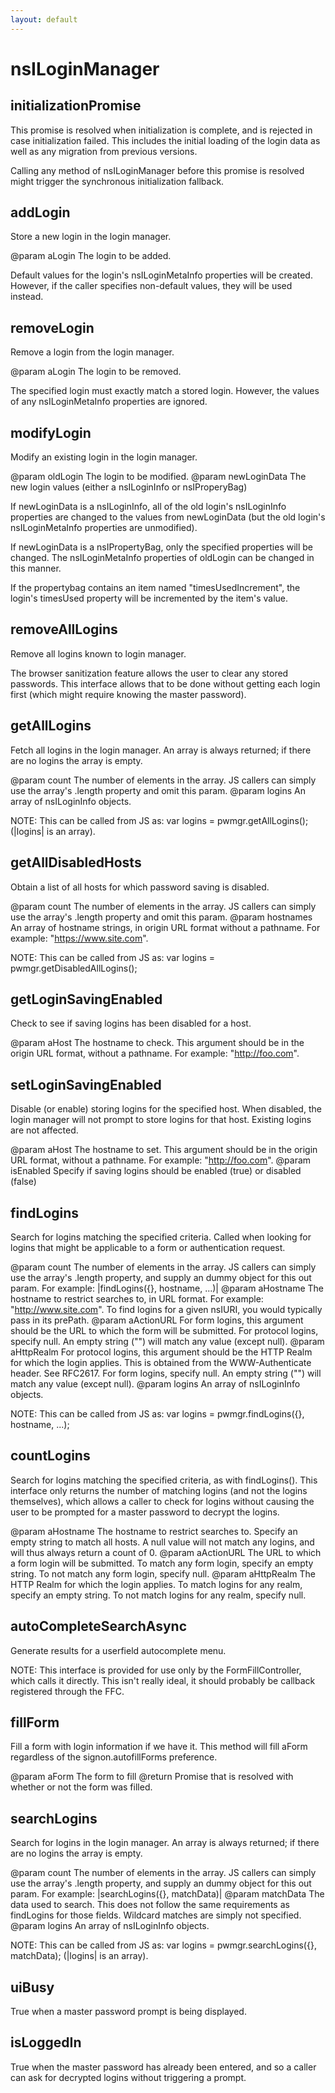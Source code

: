 ```yaml
---
layout: default
---
```


# nsILoginManager #

## initializationPromise ##

This promise is resolved when initialization is complete, and is rejected
in case initialization failed.  This includes the initial loading of the
login data as well as any migration from previous versions.

Calling any method of nsILoginManager before this promise is resolved
might trigger the synchronous initialization fallback.


## addLogin ##

Store a new login in the login manager.

@param aLogin
       The login to be added.

Default values for the login's nsILoginMetaInfo properties will be
created. However, if the caller specifies non-default values, they will
be used instead.


## removeLogin ##

Remove a login from the login manager.

@param aLogin
       The login to be removed.

The specified login must exactly match a stored login. However, the
values of any nsILoginMetaInfo properties are ignored.


## modifyLogin ##

Modify an existing login in the login manager.

@param oldLogin
       The login to be modified.
@param newLoginData
       The new login values (either a nsILoginInfo or nsIProperyBag)

If newLoginData is a nsILoginInfo, all of the old login's nsILoginInfo
properties are changed to the values from newLoginData (but the old
login's nsILoginMetaInfo properties are unmodified).

If newLoginData is a nsIPropertyBag, only the specified properties
will be changed. The nsILoginMetaInfo properties of oldLogin can be
changed in this manner.

If the propertybag contains an item named "timesUsedIncrement", the
login's timesUsed property will be incremented by the item's value.


## removeAllLogins ##

Remove all logins known to login manager.

The browser sanitization feature allows the user to clear any stored
passwords. This interface allows that to be done without getting each
login first (which might require knowing the master password).



## getAllLogins ##

Fetch all logins in the login manager. An array is always returned;
if there are no logins the array is empty.

@param count
       The number of elements in the array. JS callers can simply use
       the array's .length property and omit this param.
@param logins
       An array of nsILoginInfo objects.

NOTE: This can be called from JS as:
      var logins = pwmgr.getAllLogins();
      (|logins| is an array).


## getAllDisabledHosts ##

Obtain a list of all hosts for which password saving is disabled.

@param count
       The number of elements in the array. JS callers can simply use
       the array's .length property and omit this param.
@param hostnames
       An array of hostname strings, in origin URL format without a
       pathname. For example: "https://www.site.com".

NOTE: This can be called from JS as:
      var logins = pwmgr.getDisabledAllLogins();


## getLoginSavingEnabled ##

Check to see if saving logins has been disabled for a host.

@param aHost
       The hostname to check. This argument should be in the origin
       URL format, without a pathname. For example: "http://foo.com".


## setLoginSavingEnabled ##

Disable (or enable) storing logins for the specified host. When
disabled, the login manager will not prompt to store logins for
that host. Existing logins are not affected.

@param aHost
       The hostname to set. This argument should be in the origin
       URL format, without a pathname. For example: "http://foo.com".
@param isEnabled
       Specify if saving logins should be enabled (true) or
       disabled (false)


## findLogins ##

Search for logins matching the specified criteria. Called when looking
for logins that might be applicable to a form or authentication request.

@param count
       The number of elements in the array. JS callers can simply use
       the array's .length property, and supply an dummy object for
       this out param. For example: |findLogins({}, hostname, ...)|
@param aHostname
       The hostname to restrict searches to, in URL format. For
       example: "http://www.site.com".
       To find logins for a given nsIURI, you would typically pass in
       its prePath.
@param aActionURL
       For form logins, this argument should be the URL to which the
       form will be submitted. For protocol logins, specify null.
       An empty string ("") will match any value (except null).
@param aHttpRealm
       For protocol logins, this argument should be the HTTP Realm
       for which the login applies. This is obtained from the
       WWW-Authenticate header. See RFC2617. For form logins,
       specify null.
       An empty string ("") will match any value (except null).
@param logins
       An array of nsILoginInfo objects.

NOTE: This can be called from JS as:
      var logins = pwmgr.findLogins({}, hostname, ...);



## countLogins ##

Search for logins matching the specified criteria, as with
findLogins(). This interface only returns the number of matching
logins (and not the logins themselves), which allows a caller to
check for logins without causing the user to be prompted for a master
password to decrypt the logins.

@param aHostname
       The hostname to restrict searches to. Specify an empty string
       to match all hosts. A null value will not match any logins, and
       will thus always return a count of 0.
@param aActionURL
       The URL to which a form login will be submitted. To match any
       form login, specify an empty string. To not match any form
       login, specify null.
@param aHttpRealm
       The HTTP Realm for which the login applies. To match logins for
       any realm, specify an empty string. To not match logins for any
       realm, specify null.


## autoCompleteSearchAsync ##

Generate results for a userfield autocomplete menu.

NOTE: This interface is provided for use only by the FormFillController,
      which calls it directly. This isn't really ideal, it should
      probably be callback registered through the FFC.


## fillForm ##

Fill a form with login information if we have it. This method will fill
aForm regardless of the signon.autofillForms preference.

@param aForm
       The form to fill
@return Promise that is resolved with whether or not the form was filled.


## searchLogins ##

Search for logins in the login manager. An array is always returned;
if there are no logins the array is empty.

@param count
       The number of elements in the array. JS callers can simply use
       the array's .length property, and supply an dummy object for
       this out param. For example: |searchLogins({}, matchData)|
@param matchData
       The data used to search. This does not follow the same
       requirements as findLogins for those fields. Wildcard matches are
       simply not specified.
@param logins
       An array of nsILoginInfo objects.

NOTE: This can be called from JS as:
      var logins = pwmgr.searchLogins({}, matchData);
      (|logins| is an array).


## uiBusy ##

True when a master password prompt is being displayed.


## isLoggedIn ##

True when the master password has already been entered, and so a caller
can ask for decrypted logins without triggering a prompt.

